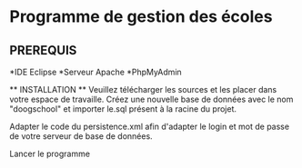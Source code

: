 # Programme de gestion des écoles

## PREREQUIS
*IDE Eclipse
*Serveur Apache
*PhpMyAdmin

** INSTALLATION **
Veuillez télécharger les sources et les placer dans votre espace de travaille.
Créez une nouvelle base de données avec le nom "doogschool" et importer le.sql présent à la racine du projet.

Adapter le code du persistence.xml afin d'adapter le login et mot de passe de votre serveur de base de données.

Lancer le programme
